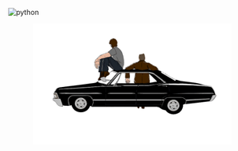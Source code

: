![python](https://efficient-sloth-d85.notion.site/image/https%3A%2F%2Fprod-files-secure.s3.us-west-2.amazonaws.com%2F08f749ff-d06d-49a8-a488-9846e081b224%2F307316f4-a2f1-45ca-a401-89bd21c0fb57%2Fpython.svg?table=block&id=87593c53-b3b7-44dd-b2a5-08cd40a4a22a&spaceId=08f749ff-d06d-49a8-a488-9846e081b224&userId=&cache=v2)


<div style="display: flex; align-items: center; justify-content: center">
    <img src="https://raw.githubusercontent.com/jugiorgi/Traverland/main/assets/impala_67.png" alt="thats all folks" style="width:80%;"/>
</div>
